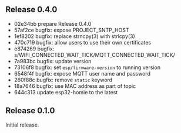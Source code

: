 ## Release 0.4.0

* 02e34bb prepare Release 0.4.0
* 57af2ce bugfix: expose PROJECT_SNTP_HOST
* 1ef8202 bugfix: replace strncpy(3) with strlcpy(3)
* 470c719 bugfix: allow users to use their own certificates
* e874269 bugfix: s/WIFI_CONNECTED_WAIT_TICK/MQTT_CONNECTED_WAIT_TICK/
* 7a983bc bugfix: update version
* 73106f8 bugfix: set `esp/firmware-version` to running version
* 6548f4f bugfix: expose MQTT user name and password
* 260f88c bugfix: remove `static` keyword
* 18a7646 bugfix: use MAC address as part of topic
* 644c313 update esp32-homie to the latest

## Release 0.1.0

Initial release.
